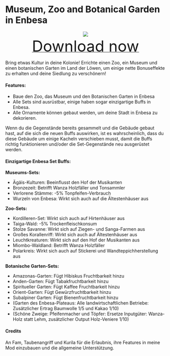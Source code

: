 # Museum, Zoo and Botanical Garden in Enbesa

<div align=center><img src="_media/Anno1800/mod_banners/museumzoobotanicalgardeninenbesa/Banner.png"/></div>

<div align=center><a href="https://g-4169.modapi.io/v1/games/4169/mods/3228007/files/4866876/download"> <font size="40">Download now</font></a></div>

Bring etwas Kultur in deine Kolonie! Errichte einen Zoo, ein Museum und einen botanischen Garten im Land der Löwen, um einige nette Bonuseffekte zu erhalten und deine Siedlung zu verschönern!

#### Features:
* Baue den Zoo, das Museum und den Botanischen Garten in Enbesa
* Alle Sets sind ausrüstbar, einige haben sogar einzigartige Buffs in Enbesa.
* Alle Ornamente können gebaut werden, um deine Stadt in Enbesa zu dekorieren.

Wenn du die Gegenstände bereits gesammelt und die Gebäude gebaut hast, auf die sich die neuen Buffs auswirken, ist es wahrscheinlich, dass du diese Gebäude um einige Kacheln verschieben musst, damit die Buffs richtig funktionieren und/oder die Set-Gegenstände neu ausgerüstet werden.

#### Einzigartige Enbesa Set Buffs:

**Museums-Sets:**
* Ägäis-Kulturen: Beeinflusst den Hof der Musikanten
* Bronzezeit: Betrifft Wanza Holzfäller und Tonsammler
* Verlorene Stämme: -5% Tonpfeifen-Verbrauch
* Wurzeln von Enbesa: Wirkt sich auch auf die Ältestenhäuser aus

**Zoo-Sets:**
* Kordilleren-Set: Wirkt sich auch auf Hirtenhäuser aus
* Taiga-Wald: -5% Trockenfleischkonsum
* Stolze Savanne: Wirkt sich auf Ziegen- und Sanga-Farmen aus
* Großes Korallenriff: Wirkt sich auch auf Ältestenhäuser aus
* Leuchtkreaturen: Wirkt sich auf den Hof der Musikanten aus
* Miombo-Waldland: Betrifft Wanza Holzfäller
* Polarkreis: Wirkt sich auch auf Stickerei und Wandteppichherstellung aus

**Botanische Garten-Sets:**
* Amazonas-Garten: Fügt Hibiskus Fruchtbarkeit hinzu
* Anden-Garten: Fügt Tabakfruchtbarkeit hinzu
* Spiritueller Garten: Fügt Kaffee Fruchtbarkeit hinzu
* Orient-Garten: Fügt Gewürzfruchtbarkeit hinzu
* Subalpiner Garten: Fügt Bienenfruchtbarkeit hinzu
* (Garten des Enbesa-Plateaus: Alle landwirtschaftlichen Betriebe: Zusätzlicher Ertrag Baumwolle 1/5 und Kakao 1/10)
* (Schöne Zweige: Pfeifenmacher und Töpfer: Ersetze Inputgüter: Wanza-Holz statt Lehm, zusätzlicher Output Holz-Veniere 1/10)

#### Credits
An Fam, Taubenangriff und Kurila für die Erlaubnis, ihre Features in meine Mod einzubauen und die allgemeine Unterstützung.

